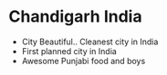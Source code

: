 # Chandigarh India
- City Beautiful.. Cleanest city in India
- First planned city in India
- Awesome Punjabi food and boys

